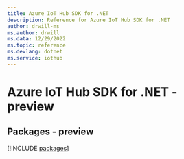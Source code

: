 ```yaml
---
title: Azure IoT Hub SDK for .NET
description: Reference for Azure IoT Hub SDK for .NET
author: drwill-ms
ms.author: drwill
ms.data: 12/29/2022
ms.topic: reference
ms.devlang: dotnet
ms.service: iothub
---
```

# Azure IoT Hub SDK for .NET - preview
## Packages - preview
[!INCLUDE [packages](iot-hub-index.md)]